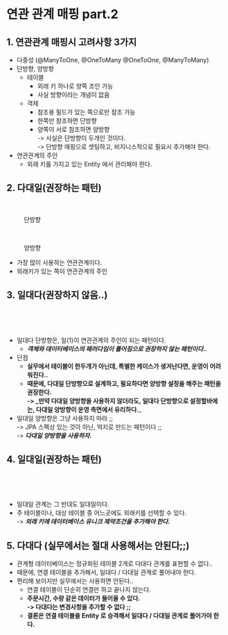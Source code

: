# 연관 관계 매핑 part.2

## 1. 연관관계 매핑시 고려사항 3가지

* 다중성 (@ManyToOne, @OneToMany @OneToOne, @ManyToMany)
* 단방향, 양방향
  * 테이블
    * 외래 키 하나로 양쪽 조인 가능
    * 사실 방향이라는 개념이 없음
  * 객체
    * 참조용 필드가 있는 쪽으로만 참조 가능
    * 한쪽만 참조하면 단방향
    * 양쪽이 서로 참조하면 양방향\
      \-> 사실은 단방향이 두개인 것이다.\
      \-> 단방향 매핑으로 셋팅하고, 비지니스적으로 필요시 추가해야 한다.
* 연관관계의 주인
  * 외래 키를 가지고 있는 Entity 에서 관리해야 한다.

## 2. 다대일(권장하는 패턴)

<figure><img src="../../../.gitbook/assets/스크린샷 2023-07-02 17.37.50.png" alt="" width="375"><figcaption><p>단방향</p></figcaption></figure>

<figure><img src="../../../.gitbook/assets/스크린샷 2023-07-02 17.41.25.png" alt="" width="375"><figcaption><p>양방향</p></figcaption></figure>

* 가장 많이 사용하는 연관관계이다.
* 외래키가 있는 쪽이 연관관계의 주인

## 3. 일대다(권장하지 않음..)

<figure><img src="../../../.gitbook/assets/스크린샷 2023-07-02 17.43.58.png" alt="" width="375"><figcaption></figcaption></figure>

<figure><img src="../../../.gitbook/assets/스크린샷 2023-07-02 18.00.30.png" alt="" width="375"><figcaption></figcaption></figure>

* 일대다 단방향은, 일(1)이 연관관계의 주인이 되는 패턴이다.
  * _**객체와 데이터베이스의 패러다임이 틀어짐으로 권장하지 않는 패턴이다..**_
* 단점
  * **실무에서 테이블이 한두개가 아닌데, 특별한 케이스가 생겨난다면, 운영이 어려워진다..**
  * **때문에, 다대일 단방향으로 설계하고, 필요하다면 양방향 설정을 해주는 패턴을 권장한다.**\
    **-> \_만약 다대일 양방향을 사용하지 않더라도, 일대다 단방향으로 설정할바에는, 다대일 양방향이 운영 측면에서 유리하다.**\_
* 일대일 양방향은 그냥 사용하지 마라 ;;\
  \-> JPA 스펙상 있는 것이 아닌, 억지로 만드는 패턴이다 ;;\
  \-> _**다대일 양방향을 사용하자.**_

## 4. 일대일(권장하는 패턴)

<figure><img src="../../../.gitbook/assets/스크린샷 2023-07-02 18.07.01.png" alt="" width="375"><figcaption></figcaption></figure>

<figure><img src="../../../.gitbook/assets/스크린샷 2023-07-02 18.08.44.png" alt="" width="375"><figcaption></figcaption></figure>

* 일대일 관계는 그 반대도 일대일이다.
* 주 테이블이나, 대상 테이블 중 어느곳에도 외래키를 선택할 수 있다.\
  \-> _**외래 키에 데이터베이스 유니크 제약조건을 추가해야 한다.**_

## 5. 다대다 (실무에서는 절대 사용해서는 안된다;;)

* 관계형 데이터베이스는 정규화된 테이블 2개로 다대다 관계를 표현할 수 없다..
* 때문에, 연결 테이블을 추가해서, 일대다 / 다대일 관계로 풀어내야 한다.
* 편리해 보이지만 실무에서는 사용하면 안된다..
  * 연결 테이블이 단순히 연결만 하고 끝나지 않는다.
  * **주문시간, 수량 같은 데이터가 들어올 수 있다.**\
    **-> 다대다는 변경사항을 추가할 수 없다 ;;**
  * **결론은 연결 테이블을 Entity 로 승격해서 일대다 / 다대일 관계로 풀어가야 한다.**
